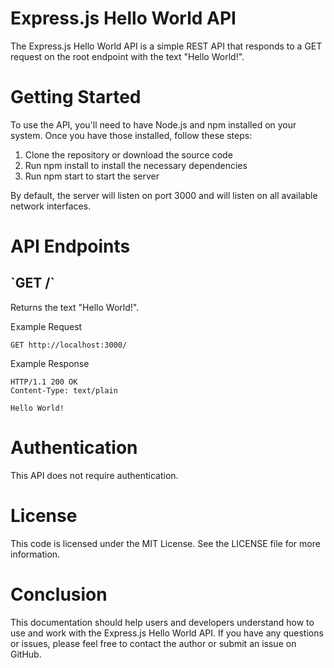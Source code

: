# Express.js Hello World API
The Express.js Hello World API is a simple REST API that responds to a GET request on the root endpoint with the text "Hello World!".

# Getting Started
To use the API, you'll need to have Node.js and npm installed on your system. Once you have those installed, follow these steps:

1. Clone the repository or download the source code
2. Run npm install to install the necessary dependencies
3. Run npm start to start the server

By default, the server will listen on port 3000 and will listen on all available network interfaces.

# API Endpoints
## \`GET /\`
Returns the text "Hello World!".

Example Request
```
GET http://localhost:3000/
```

Example Response
```
HTTP/1.1 200 OK
Content-Type: text/plain

Hello World!
```
# Authentication
This API does not require authentication.

# License
This code is licensed under the MIT License. See the LICENSE file for more information.

# Conclusion
This documentation should help users and developers understand how to use and work with the Express.js Hello World API. If you have any questions or issues, please feel free to contact the author or submit an issue on GitHub.